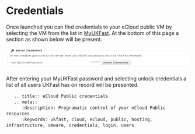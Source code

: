 # Credentials

Once launched you can find credentials to your eCloud public VM by selecting the VM from the list in [MyUKFast](https://my.ukfast.co.uk/ecloud-public). At the bottom of this page a section as shown below will be present.

![creds](files/creds.png)

After entering your MyUKFast password and selecting unlock credentials a list of all users UKFast has on record will be presented.

```eval_rst
   .. title:: eCloud Public credentials
   .. meta::
      :description: Programatic control of your eCloud Public resources
      :keywords: ukfast, cloud, ecloud, public, hosting, infrastructure, vmware, credentials, login, users
```
